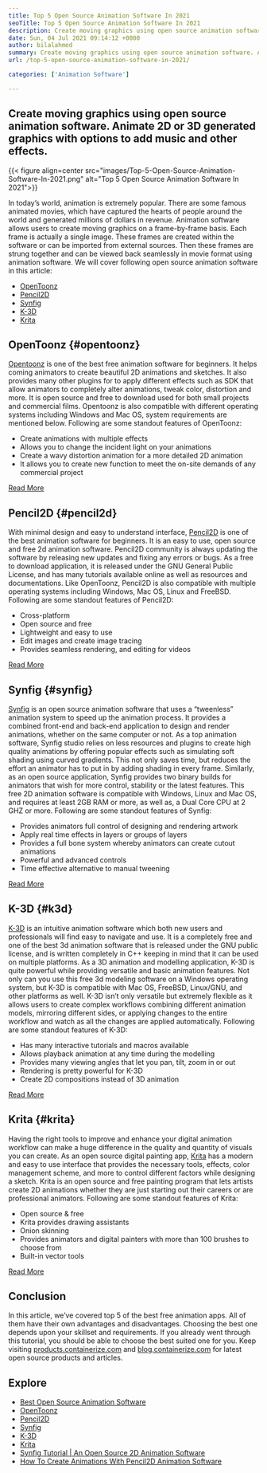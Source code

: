 ```yaml
---
title: Top 5 Open Source Animation Software In 2021
seoTitle: Top 5 Open Source Animation Software In 2021
description: Create moving graphics using open source animation software. Animate 2D or 3D generated graphics with options to add music and other effects.
date: Sun, 04 Jul 2021 09:14:12 +0000
author: bilalahmed
summary: Create moving graphics using open source animation software. Animate 2D or 3D generated graphics with options to add music and other effects.
url: /top-5-open-source-animation-software-in-2021/

categories: ['Animation Software']

---
```

## Create moving graphics using open source animation software. Animate 2D or 3D generated graphics with options to add music and other effects.

{{< figure align=center src="images/Top-5-Open-Source-Animation-Software-In-2021.png" alt="Top 5 Open Source Animation Software In 2021">}}  

In today’s world, animation is extremely popular. There are some famous animated movies, which have captured the hearts of people around the world and generated millions of dollars in revenue. Animation software allows users to create moving graphics on a frame-by-frame basis. Each frame is actually a single image. These frames are created within the software or can be imported from external sources. Then these frames are strung together and can be viewed back seamlessly in movie format using animation software. We will cover following open source animation software in this article:

  * [OpenToonz][1]
  * [Pencil2D][2]
  * [Synfig][3]
  * [K-3D][4]
  * [Krita][5]

## OpenToonz {#opentoonz}

[Opentoonz][6] is one of the best free animation software for beginners. It helps coming animators to create beautiful 2D animations and sketches. It also provides many other plugins for to apply different effects such as SDK that allow animators to completely alter animations, tweak color, distortion and more. It is open source and free to download used for both small projects and commercial films. Opentoonz is also compatible with different operating systems including Windows and Mac OS, system requirements are mentioned below. Following are some standout features of OpenToonz:

  * Create animations with multiple effects
  * Allows you to change the incident light on your animations
  * Create a wavy distortion animation for a more detailed 2D animation
  * It allows you to create new function to meet the on-site demands of any commercial project

[Read More][7]

## Pencil2D {#pencil2d}

With minimal design and easy to understand interface, [Pencil2D][8] is one of the best animation software for beginners. It is an easy to use, open source and free 2d animation software. Pencil2D community is always updating the software by releasing new updates and fixing any errors or bugs. As a free to download application, it is released under the GNU General Public License, and has many tutorials available online as well as resources and documentations. Like OpenToonz, Pencil2D is also compatible with multiple operating systems including Windows, Mac OS, Linux and FreeBSD. Following are some standout features of Pencil2D:

  * Cross-platform
  * Open source and free
  * Lightweight and easy to use
  * Edit images and create image tracing
  * Provides seamless rendering, and editing for videos

[Read More][9]

## Synfig {#synfig}

[Synfig][10] is an open source animation software that uses a “tweenless” animation system to speed up the animation process. It provides a combined front-end and back-end application to design and render animations, whether on the same computer or not. As a top animation software, Synfig studio relies on less resources and plugins to create high quality animations by offering popular effects such as simulating soft shading using curved gradients. This not only saves time, but reduces the effort an animator has to put in by adding shading in every frame. Similarly, as an open source application, Synfig provides two binary builds for animators that wish for more control, stability or the latest features. This free 2D animation software is compatible with Windows, Linux and Mac OS, and requires at least 2GB RAM or more, as well as, a Dual Core CPU at 2 GHZ or more. Following are some standout features of Synfig:

  * Provides animators full control of designing and rendering artwork
  * Apply real time effects in layers or groups of layers
  * Provides a full bone system whereby animators can create cutout animations
  * Powerful and advanced controls
  * Time effective alternative to manual tweening

[Read More][11]

## K-3D {#k3d}

[K-3D][12] is an intuitive animation software which both new users and professionals will find easy to navigate and use. It is a completely free and one of the best 3d animation software that is released under the GNU public license, and is written completely in C++ keeping in mind that it can be used on multiple platforms. As a 3D animation and modelling application, K-3D is quite powerful while providing versatile and basic animation features. Not only can you use this free 3d modeling software on a Windows operating system, but K-3D is compatible with Mac OS, FreeBSD, Linux/GNU, and other platforms as well. K-3D isn’t only versatile but extremely flexible as it allows users to create complex workflows combining different animation models, mirroring different sides, or applying changes to the entire workflow and watch as all the changes are applied automatically. Following are some standout features of K-3D:

  * Has many interactive tutorials and macros available
  * Allows playback animation at any time during the modelling
  * Provides many viewing angles that let you pan, tilt, zoom in or out
  * Rendering is pretty powerful for K-3D
  * Create 2D compositions instead of 3D animation

[Read More][13]

## Krita {#krita}

Having the right tools to improve and enhance your digital animation workflow can make a huge difference in the quality and quantity of visuals you can create. As an open source digital painting app, [Krita][14] has a modern and easy to use interface that provides the necessary tools, effects, color management scheme, and more to control different factors while designing a sketch. Krita is an open source and free painting program that lets artists create 2D animations whether they are just starting out their careers or are professional animators. Following are some standout features of Krita:

  * Open source & free
  * Krita provides drawing assistants
  * Onion skinning
  * Provides animators and digital painters with more than 100 brushes to choose from
  * Built-in vector tools

[Read More][15]

## Conclusion

In this article, we’ve covered top 5 of the best free animation apps. All of them have their own advantages and disadvantages. Choosing the best one depends upon your skillset and requirements. If you already went through this tutorial, you should be able to choose the best suited one for you. Keep visiting [products.containerize.com][16] and [blog.containerize.com][17] for latest open source products and articles.

## Explore

  * [Best Open Source Animation Software][18]
  * [OpenToonz][7]
  * [Pencil2D][9]
  * [Synfig][11]
  * [K-3D][13]
  * [Krita][15]
  * [Synfig Tutorial | An Open Source 2D Animation Software][19]
  * [How To Create Animations With Pencil2D Animation Software][20]

 [1]: #opentoonz
 [2]: #pencil2d
 [3]: #synfig
 [4]: #k3d
 [5]: #krita
 [6]: https://opentoonz.github.io/e/
 [7]: https://products.containerize.com/animation-software/opentoonz/
 [8]: https://www.pencil2d.org/
 [9]: https://products.containerize.com/animation-software/pencil2d/
 [10]: https://www.synfig.org/
 [11]: https://products.containerize.com/animation-software/synfig/
 [12]: http://www.k-3d.org/
 [13]: https://products.containerize.com/animation-software/k3d/
 [14]: https://krita.org/en/
 [15]: https://products.containerize.com/animation-software/krita/
 [16]: https://products.containerize.com/
 [17]: https://blog.containerize.com/
 [18]: https://products.containerize.com/animation-software/
 [19]: https://blog.containerize.com/animation-software/synfig-tutorial-an-open-source-2d-animation-software/

 [20]: https://blog.containerize.com/animation-software/how-to-create-animations-with-pencil2d-animation-software/
